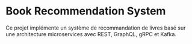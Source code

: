 # Book Recommendation System

Ce projet implémente un système de recommandation de livres basé sur une architecture microservices avec REST, GraphQL, gRPC et Kafka.